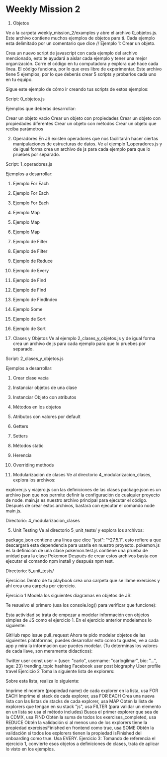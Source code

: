 # Weekly Mission 2

1. Objetos

Ve a la carpeta weekly_mission_2/examples y abre el archivo 0_objetos.js. Este archivo contiene muchos ejemplos de objetos para ti. Cada ejemplo esta delimitado por un comentario que dice // Ejemplo 1: Crear un objeto.

Crea un nuevo script de javascript con cada ejemplo del archivo mencionado, esto te ayudará a aislar cada ejemplo y tener una mejor organización. Corre el código en tu computadora y explora qué hace cada línea. El código funciona, por lo que eres libre de experimentar. Este archivo tiene 5 ejemplos, por lo que deberás crear 5 scripts y probarlos cada uno en tu equipo.

Sigue este ejemplo de cómo ir creando tus scripts de estos ejemplos:

Script: 0_objetos.js

Ejemplos que deberás desarrollar:

Crear un objeto vacío
Crear un objeto con propiedades
Crear un objeto con propiedades diferentes
Crear un objeto con métodos
Crear un objeto que reciba parámetros

2. Operadores
En JS existen operadores que nos facilitarán hacer ciertas manipulaciones de estructuras de datos. Ve al ejemplo 1_operadores.js y de igual forma crea un archivo de js para cada ejemplo para que lo pruebes por separado.

Script: 1_operadores.js

Ejemplos a desarrollar:

1. Ejemplo For Each
2. Ejemplo For Each
3. Ejemplo For Each
4. Ejemplo Map
5. Ejemplo Map
6. Ejemplo Map
7. Ejemplo de Filter
8. Ejemplo de Filter
9. Ejemplo de Reduce
10. Ejemplo de Every
11. Ejemplo de Find
12. Ejemplo de Find
13. Ejemplo de FindIndex
14. Ejemplo Some
15. Ejemplo de Sort
16. Ejemplo de Sort

3. Clases y Objetos
Ve al ejemplo 2_clases_y_objetos.js y de igual forma crea un archivo de js para cada ejemplo para que lo pruebes por separado.

Script: 2_clases_y_objetos.js

Ejemplos a desarrollar:

1. Crear clase vacía
2. Instanciar objetos de una clase
3. Instanciar Objeto con atributos
4. Métodos en los objetos
5. Atributos con valores por default
6. Getters
7. Setters
8. Métodos static
9. Herencia
10. Overriding methods

4. Modularización de clases
Ve al directorio 4_modularizacion_clases, explora los archivos:

explorer.js y viajero.js son las definiciones de las clases
package.json es un archivo json que nos permite definir la configuración de cualquier proyecto de node.
main.js es nuestro archivo principal para ejecutar el código.
Después de crear estos archivos, bastará con ejecutar el comando node main.js.

Directorio: 4_modularizacion_clases

5. Unit Testing
Ve al directorio 5_unit_tests/ y explora los archivos:

package.json contiene una línea que dice "jest": "^27.5.1", esto refiere a que descargará esta dependencia para usarla en nuestro proyecto.
pokemon.js es la definición de una clase
pokemon.test.js contiene una prueba de unidad para la clase Pokemon
Después de crear estos archivos basta con ejecutar el comando npm install y después npm test.

Directorio: 5_unit_tests/

Ejercicios
Dentro de tu playbook crea una carpeta que se llame exercises y ahí crea una carpeta por ejercicio.

Ejercicio 1
Modela los siguientes diagramas en objetos de JS:

Te resuelvo el primero (usa los console.log() para verificar que funcione):

Esta actividad se trata de empezar a modelar información con objetos simples de JS como el ejercicio 1. En el ejercicio anterior modelamos lo siguiente:

GitHub
repo
issue
pull_request
Ahora te pido modelar objetos de las siguientes plataformas, puedes desarrollar esto como tu gustes, ve a cada app y mira la información que puedes modelar. (Tu determinas los valores de cada llave, son meramente didacticos):

Twitter
user const user = {user: "carlo", username: "carlogilmar", bio: "...", age: 23}
trending_topic
hashtag
Facebook
user
post
biography
Uber
profile
travel
Ejercicio 2
Toma la siguiente lista de explorers:

Sobre esta lista, realiza lo siguiente:

Imprime el nombre (propiedad name) de cada explorer en la lista, usa FOR EACH
Imprime el stack de cada explorer, usa FOR EACH
Crea una nueva lista con las listas de stacks de cada explorer, usa MAP
Obtén la lista de explorers que tengan en su stack "js", usa FILTER (para validar un elemento en un lista se usa el método includes)
Busca el primer explorer que sea de la CDMX, usa FIND
Obtén la suma de todos los exercises_completed, usa REDUCE
Obtén la validación si al menos uno de los explorers tiene la propiedad exercisesFinished en frontend como true, usa SOME
Obtén la validación si todos los explorers tienen la propiedad isFinished del onboarding como true. Usa EVERY.
Ejercicio 3:
Tomando de referencia el ejercicio 1, convierte esos objetos a definiciones de clases, trata de aplicar lo visto en los ejemplos.